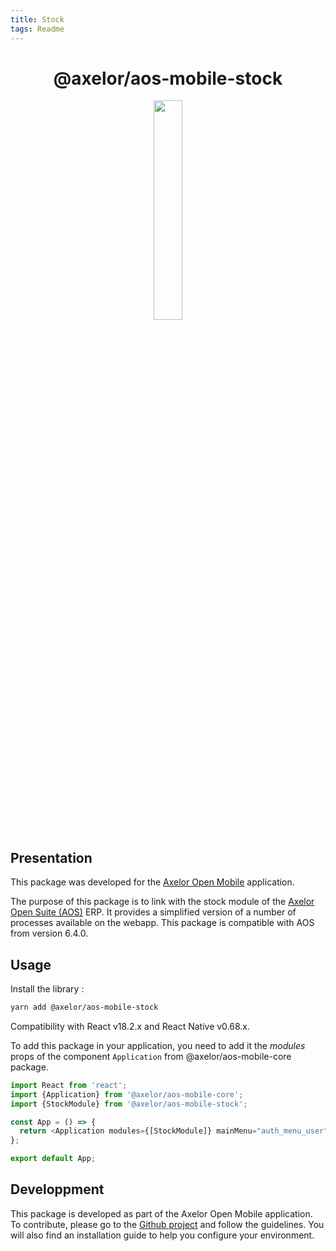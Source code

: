 ```yaml
---
title: Stock
tags: Readme
---
```


<h1 align="center">@axelor/aos-mobile-stock</h1>

<div align="center">
    <img src="https://i.imgur.com/KJAAFlT.png" width="30%"/>
</div>

## Presentation

This package was developed for the [Axelor Open Mobile](https://github.com/axelor/axelor-mobile) application.

The purpose of this package is to link with the stock module of the [Axelor Open Suite (AOS)](https://github.com/axelor/axelor-open-suite) ERP. It provides a simplified version of a number of processes available on the webapp. This package is compatible with AOS from version 6.4.0.

## Usage

Install the library :

```bash
yarn add @axelor/aos-mobile-stock
```

Compatibility with React v18.2.x and React Native v0.68.x.

To add this package in your application, you need to add it the _modules_ props of the component `Application` from @axelor/aos-mobile-core package.

```typescript
import React from 'react';
import {Application} from '@axelor/aos-mobile-core';
import {StockModule} from '@axelor/aos-mobile-stock';

const App = () => {
  return <Application modules={[StockModule]} mainMenu="auth_menu_user" />;
};

export default App;
```

## Developpment

This package is developed as part of the Axelor Open Mobile application. To contribute, please go to the [Github project](https://github.com/axelor/axelor-mobile) and follow the guidelines. You will also find an installation guide to help you configure your environment.
